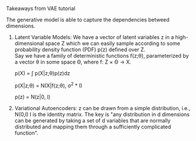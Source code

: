Takeaways from VAE tutorial

The generative model is able to capture the dependencies betweed dimensions. 

1. Latent Variable Models: We have a vector of latent variables z in a high-dimensional space Z which we can easily sample according to some probability density function (PDF) p(z) defined over Z.  
Say we have a family of deterministic functions f(z;&theta;), parameterized by a vector &theta; in some space &Theta;, 
where f: Z &times; &Theta; &rightarrow; X. 

    p(X) = &int; p(X|z;&theta;)p(z)dz
    
    p(X|z;&theta;) = N(X|f(z;&theta;), &sigma;<sup>2</sup> * I)
    
    p(z) = N(z|0, I)

2. Variational Autoencoders: z can be drawn from a simple distribution, i.e., N(0,I) I is the identity matrix. The key is "any distribution in d dimensions can be generated by taking a set of d variables that are normally distributed and mapping them through a sufficiently complicated function". 
